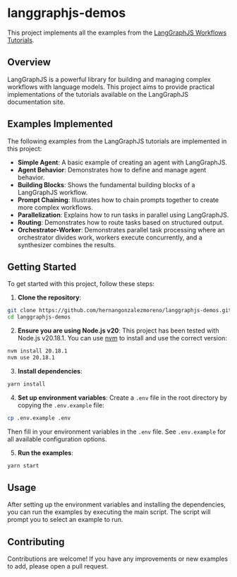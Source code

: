 # langgraphjs-demos

This project implements all the examples from the [LangGraphJS Workflows Tutorials](https://langchain-ai.github.io/langgraphjs/tutorials/workflows/).

## Overview

LangGraphJS is a powerful library for building and managing complex workflows with language models. This project aims to provide practical implementations of the tutorials available on the LangGraphJS documentation site.

## Examples Implemented

The following examples from the LangGraphJS tutorials are implemented in this project:

- **Simple Agent**: A basic example of creating an agent with LangGraphJS.
- **Agent Behavior**: Demonstrates how to define and manage agent behavior.
- **Building Blocks**: Shows the fundamental building blocks of a LangGraphJS workflow.
- **Prompt Chaining**: Illustrates how to chain prompts together to create more complex workflows.
- **Parallelization**: Explains how to run tasks in parallel using LangGraphJS.
- **Routing**: Demonstrates how to route tasks based on structured output.
- **Orchestrator-Worker**: Demonstrates parallel task processing where an orchestrator divides work, workers execute concurrently, and a synthesizer combines the results.

## Getting Started

To get started with this project, follow these steps:

1. **Clone the repository**:
  ```bash
  git clone https://github.com/hernangonzalezmoreno/langgraphjs-demos.git
  cd langgraphjs-demos
  ```

2. **Ensure you are using Node.js v20**:
  This project has been tested with Node.js v20.18.1. You can use [nvm](https://github.com/nvm-sh/nvm) to install and use the correct version:
  ```bash
  nvm install 20.18.1
  nvm use 20.18.1
  ```

3. **Install dependencies**:
  ```bash
  yarn install
  ```

4. **Set up environment variables**:
  Create a `.env` file in the root directory by copying the `.env.example` file:
  ```bash
  cp .env.example .env
  ```
  Then fill in your environment variables in the `.env` file. See `.env.example` for all available configuration options.

5. **Run the examples**:
  ```bash
  yarn start
  ```

## Usage

After setting up the environment variables and installing the dependencies, you can run the examples by executing the main script. The script will prompt you to select an example to run.

## Contributing

Contributions are welcome! If you have any improvements or new examples to add, please open a pull request.
